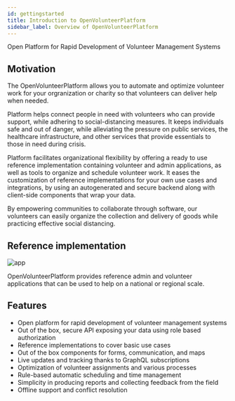 ```yaml
---
id: gettingstarted
title: Introduction to OpenVolunteerPlatform
sidebar_label: Overview of OpenVolunteerPlatform 
---
```


Open Platform for Rapid Development of Volunteer Management Systems

## Motivation

The OpenVolunteerPlatform allows you to automate and optimize volunteer work for your 
orgranization or charity so that volunteers can deliver help when needed.

Platform helps connect people in need with volunteers who can provide support, while adhering to social-distancing measures. It keeps individuals safe and out of danger, while alleviating the pressure on public services, the healthcare infrastructure, and other services that provide essentials to those in need during crisis.

Platform facilitates organizational flexibility by offering a ready to use reference implementation 
containing volunteer and admin applications, as well as tools to organize and schedule volunteer work. 
It eases the customization of reference implementations for your own use cases and integrations, by using an autogenerated and secure backend along with client-side components that wrap your data. 

By empowering communities to collaborate through software, our volunteers can easily organize the collection and delivery of goods while practicing effective social distancing.

## Reference implementation

![app](https://openvolunteer.org/img/app.png)

OpenVolunteerPlatform provides reference admin and volunteer applications that can be used to help on a national or regional scale.

## Features
- Open platform for rapid development of volunteer management systems
- Out of the box, secure API exposing your data using role based authorization
- Reference implementations to cover basic use cases
- Out of the box components for forms, communication, and maps
- Live updates and tracking thanks to GraphQL subscriptions
- Optimization of volunteer assignments and various processes
- Rule-based automatic scheduling and time management
- Simplicity in producing reports and collecting feedback from the field
- Offline support and conflict resolution

